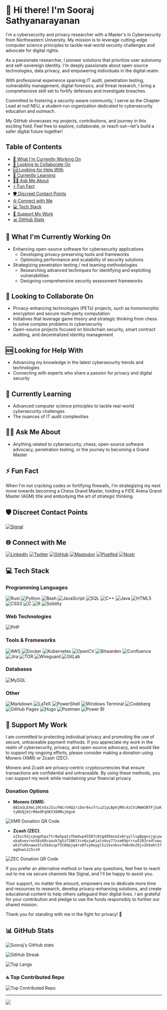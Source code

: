 # 👋 Hi there! I'm Sooraj Sathyanarayanan

I'm a cybersecurity and privacy researcher with a Master's in Cybersecurity from Northeastern University. My mission is to leverage cutting-edge computer science principles to tackle real-world security challenges and advocate for digital rights.

As a passionate researcher, I pioneer solutions that prioritize user autonomy and self-sovereign identity. I'm deeply passionate about open-source technologies, data privacy, and empowering individuals in the digital realm.

With professional experience spanning IT audit, penetration testing, vulnerability management, digital forensics, and threat research, I bring a comprehensive skill set to fortify defenses and investigate breaches.

Committed to fostering a security-aware community, I serve as the Chapter Lead at null NEU, a student-run organization dedicated to cybersecurity education and outreach.

My GitHub showcases my projects, contributions, and journey in this exciting field. Feel free to explore, collaborate, or reach out—let's build a safer digital future together!

## Table of Contents
- [🔭 What I'm Currently Working On](#-what-im-currently-working-on)
- [🤝 Looking to Collaborate On](#-looking-to-collaborate-on)
- [🆘 Looking for Help With](#-looking-for-help-with)
- [🌱 Currently Learning](#-currently-learning)
- [🙋‍♂️ Ask Me About](#️-ask-me-about)
- [⚡ Fun Fact](#-fun-fact)
- [🛡️ Discreet Contact Points](#️-discreet-contact-points)
- [🌐 Connect with Me](#-connect-with-me)
- [💻 Tech Stack](#-tech-stack)
- [💖 Support My Work](#-support-my-work)
- [📊 GitHub Stats](#-github-stats)

## 🔭 What I'm Currently Working On
- Enhancing open-source software for cybersecurity applications
  - Developing privacy-preserving tools and frameworks
  - Optimizing performance and scalability of security solutions
- Strategizing penetration testing / red teaming methodologies
  - Researching advanced techniques for identifying and exploiting vulnerabilities
  - Designing comprehensive security assessment frameworks

## 🤝 Looking to Collaborate On
- Privacy-enhancing technologies (PETs) projects, such as homomorphic encryption and secure multi-party computation
- Initiatives that leverage game theory and strategic thinking from chess to solve complex problems in cybersecurity
- Open-source projects focused on blockchain security, smart contract auditing, and decentralized identity management

## 🆘 Looking for Help With
- Advancing my knowledge in the latest cybersecurity trends and technologies
- Connecting with experts who share a passion for privacy and digital security

## 🌱 Currently Learning
- Advanced computer science principles to tackle real-world cybersecurity challenges
- The nuances of IT audit complexities

## 🙋‍♂️ Ask Me About
- Anything related to cybersecurity, chess, open-source software advocacy, penetration testing, or the journey to becoming a Grand Master

## ⚡ Fun Fact
When I'm not cracking codes or fortifying firewalls, I'm strategizing my next move towards becoming a Chess Grand Master, holding a FIDE Arena Grand Master (AGM) title and embodying the art of strategic thinking.

## 🛡️ Discreet Contact Points
[![Signal](https://img.shields.io/badge/Signal-%23039BE5.svg?style=for-the-badge&logo=Signal&logoColor=white)](https://signal.me/#eu/tao35l1vQxmrWcie6iW3dXlcFo0t3Pzae7WFHEMJnAIqKn2WxP5KnKKq5ClE+ZDD)

## 🌐 Connect with Me
[![LinkedIn](https://img.shields.io/badge/LinkedIn-%230077B5.svg?style=for-the-badge&logo=linkedin&logoColor=white)](https://linkedin.com/in/soorajsathyanarayanan)
[![Twitter](https://img.shields.io/badge/Twitter-%231DA1F2.svg?style=for-the-badge&logo=Twitter&logoColor=white)](https://twitter.com/iAnonymous3000)
[![GitHub](https://img.shields.io/badge/GitHub-%23121011.svg?style=for-the-badge&logo=github&logoColor=white)](https://github.com/iAnonymous3000)
[![Mastodon](https://img.shields.io/badge/Mastodon-%232B90D9.svg?style=for-the-badge&logo=mastodon&logoColor=white)](https://mastodon.social/@ianonymous3000@mastodon.social)
[![Pixelfed](https://img.shields.io/badge/Pixelfed-FE5456.svg?style=for-the-badge&logo=pixelfed&logoColor=white)](https://pixelfed.social/iAnonymous3000)
[![Nostr](https://img.shields.io/badge/Nostr-602C0C.svg?style=for-the-badge&logo=nostr&logoColor=white)](https://njump.me/npub1dn9rvp2w7hdxgwl6j6rvujywyan559ghmdvrk6huydhzrz7a90fq6vleul)

## 💻 Tech Stack

### Programming Languages
![Rust](https://img.shields.io/badge/Rust-%23000000.svg?style=for-the-badge&logo=rust&logoColor=white)
![Python](https://img.shields.io/badge/Python-3670A0.svg?style=for-the-badge&logo=python&logoColor=ffdd54)
![Bash](https://img.shields.io/badge/Bash-%23121011.svg?style=for-the-badge&logo=gnu-bash&logoColor=white)
![JavaScript](https://img.shields.io/badge/JavaScript-%23323330.svg?style=for-the-badge&logo=javascript&logoColor=%23F7DF1E)
![SQL](https://img.shields.io/badge/SQL-%23CC2927.svg?style=for-the-badge&logo=postgresql&logoColor=white)
![C++](https://img.shields.io/badge/C++-%2300599C.svg?style=for-the-badge&logo=c%2B%2B&logoColor=white)
![Java](https://img.shields.io/badge/Java-%23ED8B00.svg?style=for-the-badge&logo=openjdk&logoColor=white)
![HTML5](https://img.shields.io/badge/HTML5-%23E34F26.svg?style=for-the-badge&logo=html5&logoColor=white)
![CSS3](https://img.shields.io/badge/CSS3-%231572B6.svg?style=for-the-badge&logo=css3&logoColor=white)
![C](https://img.shields.io/badge/C-%2300599C.svg?style=for-the-badge&logo=c&logoColor=white)
![R](https://img.shields.io/badge/R-%23276DC3.svg?style=for-the-badge&logo=r&logoColor=white)
![Solidity](https://img.shields.io/badge/Solidity-%23363636.svg?style=for-the-badge&logo=solidity&logoColor=white)

### Web Technologies
![PHP](https://img.shields.io/badge/PHP-%23777BB4.svg?style=for-the-badge&logo=php&logoColor=white)

### Tools & Frameworks
![AWS](https://img.shields.io/badge/AWS-%23FF9900.svg?style=for-the-badge&logo=amazon-aws&logoColor=white)
![Docker](https://img.shields.io/badge/Docker-%230db7ed.svg?style=for-the-badge&logo=docker&logoColor=white)
![Kubernetes](https://img.shields.io/badge/Kubernetes-%23326ce5.svg?style=for-the-badge&logo=kubernetes&logoColor=white)
![OpenCV](https://img.shields.io/badge/OpenCV-%23white.svg?style=for-the-badge&logo=opencv&logoColor=white)
![Bitwarden](https://img.shields.io/badge/Bitwarden-%23175DDC.svg?style=for-the-badge&logo=bitwarden&logoColor=white)
![Confluence](https://img.shields.io/badge/Confluence-%23172BF4.svg?style=for-the-badge&logo=confluence&logoColor=white)
![Jira](https://img.shields.io/badge/Jira-%230A0FFF.svg?style=for-the-badge&logo=jira&logoColor=white)
![TOR](https://img.shields.io/badge/TOR-%237E4798.svg?style=for-the-badge&logo=tor-project&logoColor=white)
![Wireguard](https://img.shields.io/badge/Wireguard-%2388171A.svg?style=for-the-badge&logo=wireguard&logoColor=white)
![GitLab](https://img.shields.io/badge/GitLab-%23181717.svg?style=for-the-badge&logo=gitlab&logoColor=white)

### Databases
![MySQL](https://img.shields.io/badge/MySQL-%2300000f.svg?style=for-the-badge&logo=mysql&logoColor=white)

### Other
![Markdown](https://img.shields.io/badge/Markdown-%23000000.svg?style=for-the-badge&logo=markdown&logoColor=white)
![LaTeX](https://img.shields.io/badge/LaTeX-%23008080.svg?style=for-the-badge&logo=latex&logoColor=white)
![PowerShell](https://img.shields.io/badge/PowerShell-%235391FE.svg?style=for-the-badge&logo=powershell&logoColor=white)
![Windows Terminal](https://img.shields.io/badge/Windows%20Terminal-%234D4D4D.svg?style=for-the-badge&logo=windows-terminal&logoColor=white)
![Codeberg](https://img.shields.io/badge/Codeberg-2185D0.svg?style=for-the-badge&logo=Codeberg&logoColor=white)
![GitHub Pages](https://img.shields.io/badge/GitHub%20Pages-121013.svg?style=for-the-badge&logo=github&logoColor=white)
![Hugo](https://img.shields.io/badge/Hugo-black.svg?style=for-the-badge&logo=hugo&logoColor=white)
![Postman](https://img.shields.io/badge/Postman-FF6C37.svg?style=for-the-badge&logo=postman&logoColor=white)
![Power BI](https://img.shields.io/badge/Power%20BI-F2C811.svg?style=for-the-badge&logo=power-bi&logoColor=black)

## 💖 Support My Work

I am committed to protecting individual privacy and promoting the use of secure, untraceable payment methods. If you appreciate my work in the realm of cybersecurity, privacy, and open-source advocacy, and would like to support my ongoing efforts, please consider making a donation using Monero (XMR) or Zcash (ZEC).

Monero and Zcash are privacy-centric cryptocurrencies that ensure transactions are confidential and untraceable. By using these methods, you can support my work while maintaining your financial privacy.

### Donation Options
- **Monero (XMR)**: `882aSLEXeL19CnSsJ3icFWirV4Q2riEmr9sv7rLu21yLBphjMXc4zCViMmW1NTFjSuKtyNSQjkCrR6e9FqhKV399Muj6gs6`

![XMR Donation QR Code](https://raw.githubusercontent.com/iAnonymous3000/iAnonymous3000/main/assets/xmr_qr_code.png)

- **Zcash (ZEC)**: `u15sc93jcpngdtpx7tr0whpqtzfhmdvp45507c6tg495mcm2x8ryyllsg8pgnzjqcywuka6uevrnn56s60raazk7g5zf206ltcn6ujw6jalndvy77zse69prrcw5203rndlnwuwk37v8knawx5lx5kdssp75t60pjq4rx8fsy0eygl5z2evnkxv7m8v0x20jv2k9aht37agduws2z5cx9`

![ZEC Donation QR Code](https://raw.githubusercontent.com/iAnonymous3000/iAnonymous3000/main/assets/zec_qr_code.png)

If you prefer an alternative method or have any questions, feel free to reach out to me via secure channels like Signal, and I'll be happy to assist you.

Your support, no matter the amount, empowers me to dedicate more time and resources to research, develop privacy-enhancing solutions, and create educational content to help others safeguard their digital lives. I am grateful for your contribution and pledge to use the funds responsibly to further our shared mission.

Thank you for standing with me in the fight for privacy! 🙏

## 📊 GitHub Stats

![Sooraj's GitHub stats](https://github-readme-stats.vercel.app/api?username=iAnonymous3000&theme=dark&hide_border=false&include_all_commits=true&count_private=true)

![GitHub Streak](https://github-readme-streak-stats.herokuapp.com/?user=iAnonymous3000&theme=dark&hide_border=false)

![Top Langs](https://github-readme-stats.vercel.app/api/top-langs/?username=iAnonymous3000&theme=dark&hide_border=false&include_all_commits=true&count_private=true&layout=compact)

### 🔝 Top Contributed Repo

![Top Contributed Repo](https://github-contributor-stats.vercel.app/api?username=iAnonymous3000&limit=5&theme=dark&combine_all_yearly_contributions=true)

---

[![](https://visitcount.itsvg.in/api?id=iAnonymous3000&icon=0&color=0)](https://visitcount.itsvg.in)
